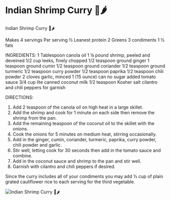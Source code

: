 # Indian Shrimp Curry 🍤🌶

Indian Shrimp Curry 🍤🌶

Makes 4 servings
Per serving
½ Leanest protein
2 Greens
3 condiments
1 ½ fats

INGREDIENTS:
1 Tablespoon canola oil
1 ¼ pound shrimp, peeled and deveined
1/2 cup leeks, finely chopped
1/2 teaspoon ground ginger
1 teaspoon ground cumin
1/2 teaspoon ground coriander
1/2 teaspoon ground turmeric
1/2 teaspoon curry powder
1/2 teaspoon paprika
1/2 teaspoon chili powder
2 cloves garlic, minced
1 (15 ounce) can no sugar added tomato sauce
3/4 cup lite canned coconut milk
1/2 teaspoon Kosher salt
cilantro and chili peppers for garnish

DIRECTIONS:
1. Add 2 teaspoon of the canola oil on high heat in a large skillet.
2. Add the shrimp and cook for 1 minute on each side then remove the shrimp from the pan.
3. Add the remaining teaspoon of the coconut oil to the skillet with the onions.
4. Cook the onions for 5 minutes on medium heat, stirring occasionally.
5. Add in the ginger, cumin, coriander, turmeric, paprika, curry powder, chili powder and garlic.
6. Stir well, letting cook for 30 seconds then add in the tomato sauce and combine.
7. Add in the coconut sauce and shrimp to the pan and stir well.
8. Garnish with cilantro and chili peppers if desired.

Since the curry includes all of your condiments you may add ½ cup of plain grated cauliflower rice to each serving for the third vegetable.

![Indian Shrimp Curry 🍤🌶](images/Indian%20Shrimp%20Curry%20🍤🌶.png)

